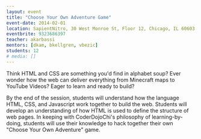 ```yaml
---
layout: event
title: "Choose Your Own Adventure Game"
event-date: 2014-02-01
location: SapientNitro, 30 West Monroe St, Floor 12, Chicago, IL 60603
eventbrite: 9323686397
teacher: akarbassi
mentors: [dkam, bkellgren, vbezic]
students: 12
# media: []
---
```


Think HTML and CSS are something you'd find in alphabet soup? Ever wonder how the web can deliver everything from Minecraft maps to YouTube Videos? Eager to learn and ready to build?

By the end of the session, students will understand how the language HTML, CSS, and Javascript work together to build the web. Students will develop an understanding of how HTML is used to define the structure of web pages. In keeping with CoderDojoChi's philosophy of learning-by-doing, students will use their knowledge to hack together their own "Choose Your Own Adventure" game.
